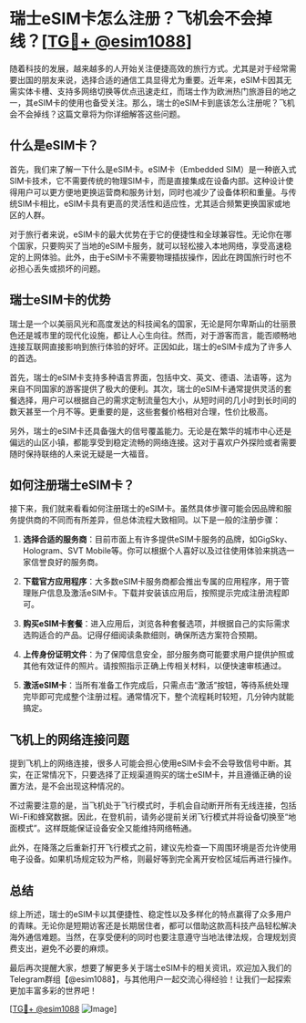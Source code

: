 # 瑞士eSIM卡怎么注册？飞机会不会掉线？[[TG💪+ @esim1088](https://t.me/s/esim1088)]

随着科技的发展，越来越多的人开始关注便捷高效的旅行方式。尤其是对于经常需要出国的朋友来说，选择合适的通信工具显得尤为重要。近年来，eSIM卡因其无需实体卡槽、支持多网络切换等优点迅速走红，而瑞士作为欧洲热门旅游目的地之一，其eSIM卡的使用也备受关注。那么，瑞士的eSIM卡到底该怎么注册呢？飞机会不会掉线？这篇文章将为你详细解答这些问题。

## 什么是eSIM卡？

首先，我们来了解一下什么是eSIM卡。eSIM卡（Embedded SIM）是一种嵌入式SIM卡技术，它不需要传统的物理SIM卡，而是直接集成在设备内部。这种设计使得用户可以更方便地更换运营商和服务计划，同时也减少了设备体积和重量。与传统SIM卡相比，eSIM卡具有更高的灵活性和适应性，尤其适合频繁更换国家或地区的人群。

对于旅行者来说，eSIM卡的最大优势在于它的便捷性和全球兼容性。无论你在哪个国家，只要购买了当地的eSIM卡服务，就可以轻松接入本地网络，享受高速稳定的上网体验。此外，由于eSIM卡不需要物理插拔操作，因此在跨国旅行时也不必担心丢失或损坏的问题。

## 瑞士eSIM卡的优势

瑞士是一个以美丽风光和高度发达的科技闻名的国家，无论是阿尔卑斯山的壮丽景色还是城市里的现代化设施，都让人心生向往。然而，对于游客而言，能否顺畅地连接互联网直接影响到旅行体验的好坏。正因如此，瑞士的eSIM卡成为了许多人的首选。

首先，瑞士的eSIM卡支持多种语言界面，包括中文、英文、德语、法语等，这为来自不同国家的游客提供了极大的便利。其次，瑞士的eSIM卡通常提供灵活的套餐选择，用户可以根据自己的需求定制流量包大小，从短时间的几小时到长时间的数天甚至一个月不等。更重要的是，这些套餐价格相对合理，性价比极高。

另外，瑞士的eSIM卡还具备强大的信号覆盖能力。无论是在繁华的城市中心还是偏远的山区小镇，都能享受到稳定流畅的网络连接。这对于喜欢户外探险或者需要随时保持联络的人来说无疑是一大福音。

## 如何注册瑞士eSIM卡？

接下来，我们就来看看如何注册瑞士的eSIM卡。虽然具体步骤可能会因品牌和服务提供商的不同而有所差异，但总体流程大致相同。以下是一般的注册步骤：

1. **选择合适的服务商**：目前市面上有许多提供eSIM卡服务的品牌，如GigSky、Hologram、SVT Mobile等。你可以根据个人喜好以及过往使用体验来挑选一家信誉良好的服务商。

2. **下载官方应用程序**：大多数eSIM卡服务商都会推出专属的应用程序，用于管理账户信息及激活eSIM卡。下载并安装该应用后，按照提示完成注册流程即可。

3. **购买eSIM卡套餐**：进入应用后，浏览各种套餐选项，并根据自己的实际需求选购适合的产品。记得仔细阅读条款细则，确保所选方案符合预期。

4. **上传身份证明文件**：为了保障信息安全，部分服务商可能要求用户提供护照或其他有效证件的照片。请按照指示正确上传相关材料，以便快速审核通过。

5. **激活eSIM卡**：当所有准备工作完成后，只需点击“激活”按钮，等待系统处理完毕即可完成整个注册过程。通常情况下，整个流程耗时较短，几分钟内就能搞定。

## 飞机上的网络连接问题

提到飞机上的网络连接，很多人可能会担心使用eSIM卡会不会导致信号中断。其实，在正常情况下，只要选择了正规渠道购买的瑞士eSIM卡，并且遵循正确的设置方法，是不会出现这种情况的。

不过需要注意的是，当飞机处于飞行模式时，手机会自动断开所有无线连接，包括Wi-Fi和蜂窝数据。因此，在登机前，请务必提前关闭飞行模式并将设备切换至“地面模式”。这样既能保证设备安全又能维持网络畅通。

此外，在降落之后重新打开飞行模式之前，建议先检查一下周围环境是否允许使用电子设备。如果机场规定较为严格，则最好等到完全离开安检区域后再进行操作。

## 总结

综上所述，瑞士的eSIM卡以其便捷性、稳定性以及多样化的特点赢得了众多用户的青睐。无论你是短期访客还是长期居住者，都可以借助这款高科技产品轻松解决海外通信难题。当然，在享受便利的同时也要注意遵守当地法律法规，合理规划资费支出，避免不必要的麻烦。

最后再次提醒大家，想要了解更多关于瑞士eSIM卡的相关资讯，欢迎加入我们的Telegram群组【@esim1088】，与其他用户一起交流心得经验！让我们一起探索更加丰富多彩的世界吧！

[[TG💪+ @esim1088](https://t.me/s/esim1088) ![Image](https://i.postimg.cc/4NQfJmqS/Snipaste-2025-05-13-00-14-12.png)]